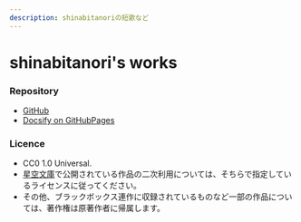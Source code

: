 ```yaml
---
description: shinabitanoriの短歌など
---
```


# shinabitanori's works

### Repository

* [GitHub](https://github.com/paithiov909/shinabitanori)
* [Docsify on GitHubPages](https://paithiov909.github.io/shinabitanori)

### Licence

* CC0 1.0 Universal.
* [星空文庫](https://slib.net/a/19034/)で公開されている作品の二次利用については、そちらで指定しているライセンスに従ってください。
* その他、ブラックボックス連作に収録されているものなど一部の作品については、著作権は原著作者に帰属します。


